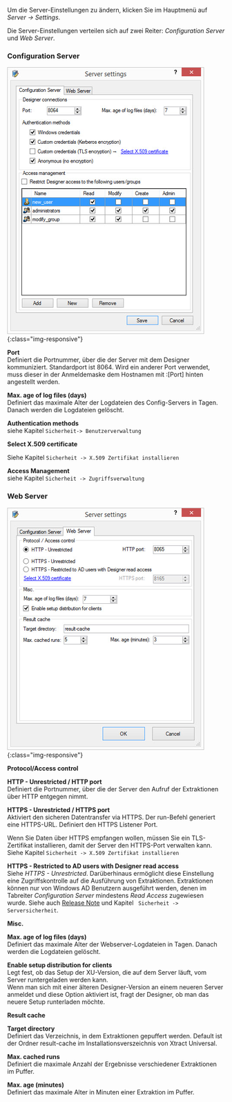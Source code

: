 Um die Server-Einstellungen zu ändern, klicken Sie im Hauptmenü auf *Server -> Settings*. 

Die Server-Einstellungen verteilen sich auf zwei Reiter: *Configuration Server* und *Web Server*.

### Configuration Server

![XU3_ServerSettings_config_tab](/img/content/XU3_ServerSettings_config_tab.jpg){:class="img-responsive"}

**Port**<br>
Definiert die Portnummer, über die der Server mit dem Designer kommuniziert. Standardport ist 8064. Wird ein anderer Port verwendet, muss dieser in der Anmeldemaske dem Hostnamen mit :[Port] hinten angestellt werden.

**Max. age of log files (days)**<br>
Definiert das maximale Alter der Logdateien des Config-Servers in Tagen. Danach werden die Logdateien gelöscht. 

**Authentication methods**<br>
siehe Kapitel `Sicherheit-> Benutzerverwaltung`

**Select X.509 certificate**<br>

Siehe Kapitel `Sicherheit -> X.509 Zertifikat installieren`

**Access Management**<br>
siehe Kapitel `Sicherheit -> Zugriffsverwaltung`

### Web Server

![XU3_ServerSettings_web_tab](/img/content/XU3_ServerSettings_web_tab.jpg){:class="img-responsive"}

**Protocol/Access control**

**HTTP - Unrestricted / HTTP port**<br>
Definiert die Portnummer, über die der Server den Aufruf der Extraktionen über HTTP entgegen nimmt. 

**HTTPS - Unrestricted / HTTPS port**<br>
Aktiviert den sicheren Datentransfer via HTTPS. Der run-Befehl generiert eine HTTPS-URL. Definiert den HTTPS Listener Port.

Wenn Sie Daten über HTTPS empfangen wollen, müssen Sie ein TLS-Zertifikat installieren, damit der Server den HTTPS-Port verwalten kann. 
Siehe Kapitel `Sicherheit -> X.509 Zertifikat installieren`

**HTTPS - Restricted to AD users with Designer read access**<br>
Siehe *HTTPS - Unrestricted*. Darüberhinaus ermöglicht diese Einstellung eine Zugriffskontrolle auf die Ausführung von Extraktionen. Extraktionen können nur von Windows AD Benutzern ausgeführt werden, denen im Tabreiter *Configuration Server* mindestens *Read Access* zugewiesen wurde. Siehe auch [Release Note](https://kb.theobald-software.com/release-notes/XtractUniversal-3.11.0.html) und Kapitel ` Sicherheit -> Serversicherheit`.

**Misc.**

**Max. age of log files (days)**<br>
Definiert das maximale Alter der Webserver-Logdateien in Tagen. Danach werden die Logdateien gelöscht. 

**Enable setup distribution for clients**<br>
Legt fest, ob das Setup der XU-Version, die auf dem Server läuft, vom Server runtergeladen werden kann.<br>
Wenn man sich mit einer älteren Designer-Version an einem neueren Server anmeldet und diese Option aktiviert ist,
fragt der Designer, ob man das neuere Setup runterladen möchte.

**Result cache**

**Target directory**<br>
Definiert das Verzeichnis, in dem Extraktionen gepuffert werden. Default ist der Ordner result-cache im Installationsverszeichnis von Xtract Universal.

**Max. cached runs**<br>
Definiert die maximale Anzahl der Ergebnisse verschiedener Extraktionen im Puffer.

**Max. age (minutes)**<br>
Definiert das maximale Alter in Minuten einer Extraktion im Puffer.

